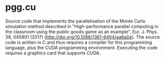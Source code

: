# pgg.cu
Source code that implements the parallelisation of the Monte Carlo simulation method described in "High-performance parallel computing in the classroom using the public goods game as an example", Eur. J. Phys. 38, 045801 (2017) (http://doi.org/10.1088/1361-6404/aa6a0e). The source code is written in C and thus requires a compiler for this programming language, plus the CUDA programming environment. Executing the code requires a graphics card that supports CUDA.
